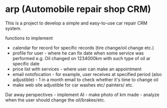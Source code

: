 # arp (Automobile repair shop CRM)
This is a project to develop a simple and easy-to-use car repair CRM system.


functions to implement
- calendar for record for specific records (tire change/oil change etc.)
- profile for user - where he can fix date when some service was performed e.g. Oil changed on 1234000km with such type of oil ar specific date
- price list with services - where user can make an appointment
- email notofocation - for example, user receives at specified period (also adjustible) - 1 in a month email to check whether it's time to change oil
- make web site adjustible for car washes etc/ painters/ etc.


Dar away perspectives - implement AI - make photo of km made - analyze when the user should change the oil/brakes/etc.
